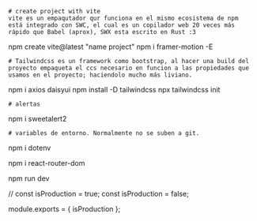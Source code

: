    # create project with vite
    vite es un empaqutador qur funciona en el mismo ecosistema de npm
    está integrado con SWC, el cual es un copilador web 20 veces más rápido que Babel (aprox), SWX esta escrito en Rust :3
npm create vite@latest "name project"
npm i framer-motion -E

    # Tailwindcss es un framework como bootstrap, al hacer una build del proyecto empaqueta el ccs necesario en funcion a las propiedades que usamos en el proyecto; haciendolo mucho más liviano. 
npm i axios  daisyui
npm install -D tailwindcss
npx tailwindcss init

    # alertas
npm i sweetalert2 

    # variables de entorno. Normalmente no se suben a git.
npm i dotenv

npm i react-router-dom

npm run dev



// const isProduction = true;
const isProduction = false;

module.exports = { isProduction };


